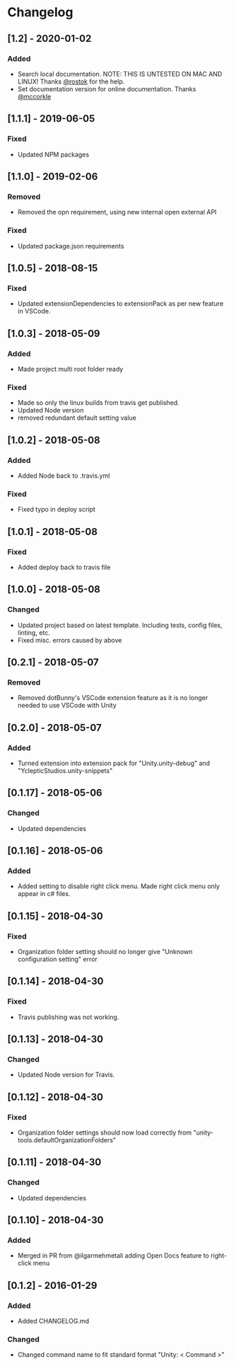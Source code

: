 # Changelog

## [1.2] - 2020-01-02

### Added

- Search local documentation. NOTE: THIS IS UNTESTED ON MAC AND LINUX! Thanks [@rostok](https://github.com/rostok) for the help.
- Set documentation version for online documentation. Thanks [@mccorkle](https://github.com/mccorkle)

## [1.1.1] - 2019-06-05

### Fixed

- Updated NPM packages

## [1.1.0] - 2019-02-06

### Removed

- Removed the opn requirement, using new internal open external API

### Fixed

- Updated package.json requirements

## [1.0.5] - 2018-08-15

### Fixed

- Updated extensionDependencies to extensionPack as per new feature in VSCode.

## [1.0.3] - 2018-05-09

### Added

- Made project multi root folder ready

### Fixed

- Made so only the linux builds from travis get published.
- Updated Node version
- removed redundant default setting value

## [1.0.2] - 2018-05-08

### Added

- Added Node back to .travis.yml

### Fixed

- Fixed typo in deploy script

## [1.0.1] - 2018-05-08

### Fixed

- Added deploy back to travis file

## [1.0.0] - 2018-05-08

### Changed

- Updated project based on latest template. Including tests, config files, linting, etc.
- Fixed misc. errors caused by above

## [0.2.1] - 2018-05-07

### Removed

- Removed dotBunny's VSCode extension feature as it is no longer needed to use VSCode with Unity

## [0.2.0] - 2018-05-07

### Added

- Turned extension into extension pack for "Unity.unity-debug" and "YclepticStudios.unity-snippets"

## [0.1.17] - 2018-05-06

### Changed

- Updated dependencies

## [0.1.16] - 2018-05-06

### Added

- Added setting to disable right click menu. Made right click menu only appear in c# files.

## [0.1.15] - 2018-04-30

### Fixed

- Organization folder setting should no longer give "Unknown configuration setting" error

## [0.1.14] - 2018-04-30

### Fixed

- Travis publishing was not working.

## [0.1.13] - 2018-04-30

### Changed

- Updated Node version for Travis.

## [0.1.12] - 2018-04-30

### Fixed

- Organization folder settings should now load correctly from "unity-tools.defaultOrganizationFolders"

## [0.1.11] - 2018-04-30

### Changed

- Updated dependencies

## [0.1.10] - 2018-04-30

### Added

- Merged in PR from @ilgarmehmetali adding Open Docs feature to right-click menu

## [0.1.2] - 2016-01-29

### Added

- Added CHANGELOG.md

### Changed

- Changed command name to fit standard format "Unity: < Command >"
